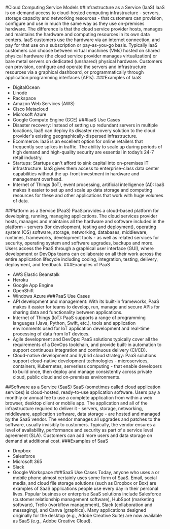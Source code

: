 #Cloud Computing Service Models
##Infrastructure as a Service (IaaS)
IaaS is on-demand access to cloud-hosted computing infrastructure - servers, storage capacity and networking resources - that customers can provision, configure and use in much the same way as they use on-premises hardware. The difference is that the cloud service provider hosts, manages and maintains the hardware and computing resources in its own data centers. IaaS customers use the hardware via an internet connection, and pay for that use on a subscription or pay-as-you-go basis.
Typically IaaS customers can choose between virtual machines (VMs) hosted on shared physical hardware (the cloud service provider manages virtualization) or bare metal servers on dedicated (unshared) physical hardware. Customers can provision, configure and operate the servers and infrastructure resources via a graphical dashboard, or programmatically through application programming interfaces (APIs).
###Examples of IaaS
- DigitalOcean
- Linode
- Rackspace
- Amazon Web Services (AWS)
- Cisco Metacloud
- Microsoft Azure
- Google Compute Engine (GCE)
###IaaS Use Cases
- Disaster recovery: Instead of setting up redundant servers in multiple locations, IaaS can deploy its disaster recovery solution to the cloud provider's existing geographically-dispersed infrastructure.
- Ecommerce: IaaS is an excellent option for online retailers that frequently see spikes in traffic. The ability to scale up during periods of high demand and high-quality security are essential in today’s 24-7 retail industry. 
- Startups: Startups can't afford to sink capital into on-premises IT infrastructure. IaaS gives them access to enterprise-class data center capabilities without the up-front investment in hardware and management overhead.
- Internet of Things (IoT), event processing, artificial intelligence (AI): IaaS makes it easier to set up and scale up data storage and computing resources for these and other applications that work with huge volumes of data.

##Platform as a Service (PaaS)
PaaS provides a cloud-based platform for developing, running, managing applications. The cloud services provider hosts, manages and maintains all the hardware and software included in the platform - servers (for development, testing and deployment), operating system (OS) software, storage, networking, databases, middleware, runtimes, frameworks, development tools - as well as related services for security, operating system and software upgrades, backups and more.
Users access the PaaS through a graphical user interface (GUI), where development or DevOps teams can collaborate on all their work across the entire application lifecycle including coding, integration, testing, delivery, deployment, and feedback.
###Examples of PaaS
- AWS Elastic Beanstalk
- Heroku
- Google App Engine
- OpenShift
- Windows Azure
###PaaS Use Cases
- API development and management: With its built-in frameworks, PaaS makes it easier for teams to develop, run, manage and secure APIs for sharing data and functionality between applications.
- Internet of Things (IoT): PaaS supports a range of programming languages (Java, Python, Swift, etc.), tools and application environments used for IoT application development and real-time processing of data from IoT devices.
- Agile development and DevOps: PaaS solutions typically cover all the requirements of a DevOps toolchain, and provide built-in automation to support continuous integration and continuous delivery (CI/CD).
- Cloud-native development and hybrid cloud strategy: PaaS solutions support cloud-native development technologies - microservices, containers, Kubernetes, serverless computing - that enable developers to build once, then deploy and manage consistently across private cloud, public cloud and on-premises environments.

##Software as a Service (SaaS)
SaaS (sometimes called cloud application services) is cloud-hosted, ready-to-use application software. Users pay a monthly or annual fee to use a complete application from within a web browser, desktop client or mobile app. The application and all of the infrastructure required to deliver it - servers, storage, networking, middleware, application software, data storage - are hosted and managed by the SaaS vendor.
The vendor manages all upgrades and patches to the software, usually invisibly to customers. Typically, the vendor ensures a level of availability, performance and security as part of a service level agreement (SLA). Customers can add more users and data storage on demand at additional cost.
###Examples of SaaS
- Dropbox
- Salesforce
- Microsoft 365
- Slack
- Google Workspace
###SaaS Use Cases
Today, anyone who uses a or mobile phone almost certainly uses some form of SaaS. Email, social media, and cloud file storage solutions (such as Dropbox or Box) are examples of SaaS applications people use every day in their personal lives. Popular business or enterprise SaaS solutions include Salesforce (customer relationship management software), HubSpot (marketing software), Trello (workflow management), Slack (collaboration and messaging), and Canva (graphics). Many applications designed originally for the desktop (e.g., Adobe Creative Suite) are now available as SaaS (e.g., Adobe Creative Cloud).
